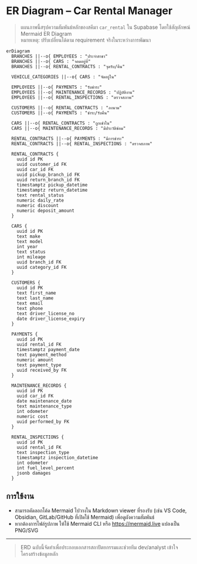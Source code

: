 # ER Diagram – Car Rental Manager

> แผนภาพนี้สรุปความสัมพันธ์หลักของสคีมา `car_rental` ใน Supabase โดยใช้สัญลักษณ์ Mermaid ER Diagram  
> หมายเหตุ: ปรับเปลี่ยนได้ตาม requirement จริงในระหว่างการพัฒนา

```mermaid
erDiagram
  BRANCHES ||--o{ EMPLOYEES : "ประจำสาขา"
  BRANCHES ||--o{ CARS : "จอดอยู่ที่"
  BRANCHES ||--o{ RENTAL_CONTRACTS : "จุดรับ/คืน"

  VEHICLE_CATEGORIES ||--o{ CARS : "จัดอยู่ใน"

  EMPLOYEES ||--o{ PAYMENTS : "รับชำระ"
  EMPLOYEES ||--o{ MAINTENANCE_RECORDS : "ปฏิบัติงาน"
  EMPLOYEES ||--o{ RENTAL_INSPECTIONS : "ตรวจสภาพ"

  CUSTOMERS ||--o{ RENTAL_CONTRACTS : "ลงนาม"
  CUSTOMERS ||--o{ PAYMENTS : "ชำระ/รับคืน"

  CARS ||--o{ RENTAL_CONTRACTS : "ถูกเช่าใน"
  CARS ||--o{ MAINTENANCE_RECORDS : "มีประวัติซ่อม"

  RENTAL_CONTRACTS ||--o{ PAYMENTS : "มีการชำระ"
  RENTAL_CONTRACTS ||--o{ RENTAL_INSPECTIONS : "ตรวจสภาพ"

  RENTAL_CONTRACTS {
    uuid id PK
    uuid customer_id FK
    uuid car_id FK
    uuid pickup_branch_id FK
    uuid return_branch_id FK
    timestamptz pickup_datetime
    timestamptz return_datetime
    text rental_status
    numeric daily_rate
    numeric discount
    numeric deposit_amount
  }

  CARS {
    uuid id PK
    text make
    text model
    int year
    text status
    int mileage
    uuid branch_id FK
    uuid category_id FK
  }

  CUSTOMERS {
    uuid id PK
    text first_name
    text last_name
    text email
    text phone
    text driver_license_no
    date driver_license_expiry
  }

  PAYMENTS {
    uuid id PK
    uuid rental_id FK
    timestamptz payment_date
    text payment_method
    numeric amount
    text payment_type
    uuid received_by FK
  }

  MAINTENANCE_RECORDS {
    uuid id PK
    uuid car_id FK
    date maintenance_date
    text maintenance_type
    int odometer
    numeric cost
    uuid performed_by FK
  }

  RENTAL_INSPECTIONS {
    uuid id PK
    uuid rental_id FK
    text inspection_type
    timestamptz inspection_datetime
    int odometer
    int fuel_level_percent
    jsonb damages
  }
```

## การใช้งาน
- สามารถคัดลอกโค้ด Mermaid ไปวางใน Markdown viewer ที่รองรับ (เช่น VS Code, Obsidian, GitLab/GitHub ที่เปิดใช้ Mermaid) เพื่อดูผังความสัมพันธ์
- หากต้องการไฟล์รูปภาพ ให้ใช้ Mermaid CLI หรือ https://mermaid.live แปลงเป็น PNG/SVG

---
> ERD ฉบับนี้จัดทำเพื่อประกอบเอกสารสถาปัตยกรรมและช่วยทีม dev/analyst เข้าใจโครงสร้างข้อมูลหลัก
